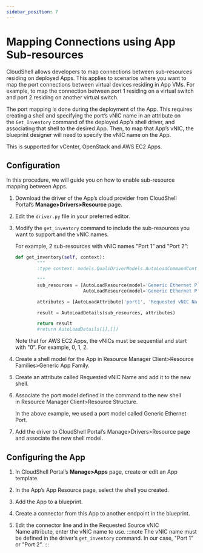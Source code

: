 ```yaml
---
sidebar_position: 7
---
```


# Mapping Connections using App Sub-resources

CloudShell allows developers to map connections between sub-resources residing on deployed Apps. This applies to scenarios where you want to map the port connections between virtual devices residing in App VMs. For example, to map the connection between port 1 residing on a virtual switch and port 2 residing on another virtual switch.

The port mapping is done during the deployment of the App. This requires creating a shell and specifying the port’s vNIC name in an attribute on the `Get_Inventory` command of the deployed App’s shell driver, and associating that shell to the desired App. Then, to map that App’s vNIC, the blueprint designer will need to specify the vNIC name on the App.

This is supported for vCenter, OpenStack and AWS EC2 Apps.

## Configuration

In this procedure, we will guide you on how to enable sub-resource mapping between Apps.

1. Download the driver of the App’s cloud provider from CloudShell Portal’s **Manage>Drivers>Resource** page.
    
2. Edit the `driver.py` file in your preferred editor.
    
3. Modify the `get_inventory` command to include the sub-resources you want to support and the vNIC names.
    
    For example, 2 sub-resources with vNIC names "Port 1” and "Port 2”:
    
    ```python
    def get_inventory(self, context):
            """
            :type context: models.QualiDriverModels.AutoLoadCommandContext
    
            """
            sub_resources = [AutoLoadResource(model='Generic Ethernet Port', name='Port 1', relative_address='port1'),
                             AutoLoadResource(model='Generic Ethernet Port', name='Port 2', relative_address='port2')]
    
            attributes = [AutoLoadAttribute('port1', 'Requested vNIC Name', '0'), AutoLoadAttribute('port2', 'Requested vNIC Name', '1')]
    
            result = AutoLoadDetails(sub_resources, attributes)
    
            return result
            #return AutoLoadDetails([],[])
    ```
    
    Note that for AWS EC2 Apps, the vNICs must be sequential and start with "0”. For example, 0, 1, 2.
    
4. Create a shell model for the App in Resource Manager Client>Resource Families>Generic App Family.
    
5. Create an attribute called Requested vNIC Name and add it to the new shell.
    
6. Associate the port model defined in the command to the new shell in Resource Manager Client>Resource Structure.
    
    In the above example, we used a port model called Generic Ethernet Port.
    
7. Add the driver to CloudShell Portal’s Manage>Drivers>Resource page and associate the new shell model.
    

## Configuring the App

1. In CloudShell Portal’s **Manage>Apps** page, create or edit an App template.
    
2. In the App’s App Resource page, select the shell you created.
    
3. Add the App to a blueprint.
    
4. Create a connector from this App to another endpoint in the blueprint.
    
5. Edit the connector line and in the Requested Source vNIC Name attribute, enter the vNIC name to use.
    :::note
    The vNIC name must be defined in the driver’s `get_inventory` command. In our case, "Port 1” or "Port 2”.
    :::